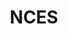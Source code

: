 ---
name: Peggy Carr
department: Department of Education,National Center for Education Statistics
title: NCES
---